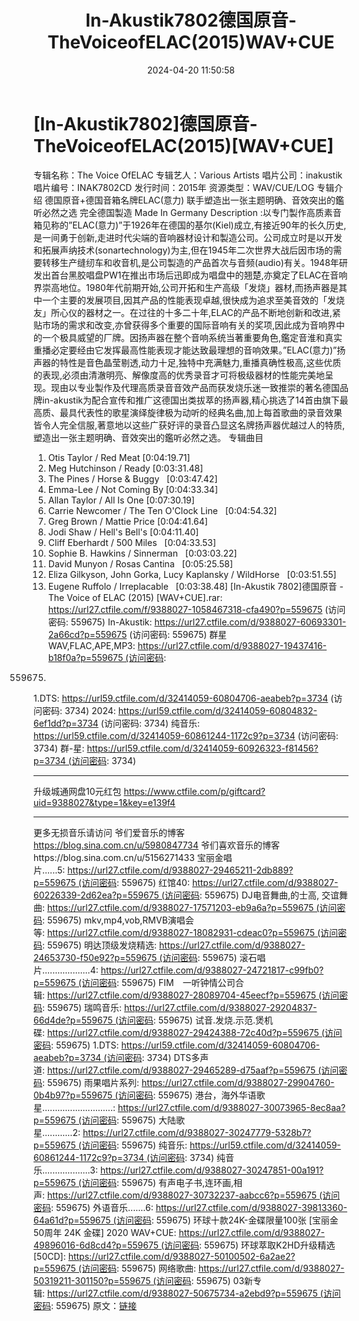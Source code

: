 ﻿---
title: In-Akustik7802德国原音-TheVoiceofELAC(2015)WAV+CUE
date: 2024-04-20 11:50:58
categories: 外语音乐
tags: 外语音乐
---
# [In-Akustik7802]德国原音-TheVoiceofELAC(2015)[WAV+CUE]

专辑名称：The Voice OfELAC
专辑艺人：Various Artists
唱片公司：inakustik
唱片编号：INAK7802CD
发行时间：2015年
资源类型：WAV/CUE/LOG
专辑介绍
德国原音+德国音箱名牌ELAC(意力)
联手塑造出一张主题明确、音效突出的鑑听必然之选
完全德国製造 Made In Germany
Description
:以专门製作高质素音箱见称的”ELAC(意力)”于1926年在德国的基尔(Kiel)成立,有接近90年的长久历史,是一间勇于创新,走进时代尖端的音响器材设计和製造公司。公司成立时是以开发和拓展声纳技术(sonartechnology)为主,但在1945年二次世界大战后因市场的需要转移生产缝纫车和收音机,是公司製造的产品首次与音频(audio)有关。1948年研发出首台黑胶唱盘PW1在推出市场后迅即成为唱盘中的翘楚,亦奠定了ELAC在音响界崇高地位。1980年代前期开始,公司开拓和生产高级「发烧」器材,而扬声器是其中一个主要的发展项目,因其产品的性能表现卓越,很快成为追求至美音效的「发烧友」所心仪的器材之一。在过往的十多二十年,ELAC的产品不断地创新和改进,紧贴市场的需求和改变,亦曾获得多个重要的国际音响有关的奖项,因此成为音响界中的一个极具威望的厂牌。因扬声器在整个音响系统当著重要角色,鑑定音淮和真实重播必定要经由它发挥最高性能表现才能达致最理想的音响效果。”ELAC(意力)”扬声器的特性是音色晶莹剔透,动力十足,独特中充满魅力,重播真确性极高,这些优质的表现,必须由清澈明亮、解像度高的优秀录音才可将极级器材的性能完美地呈现。现由以专业製作及代理高质录音音效产品而获发烧乐迷一致推崇的著名德国品牌in-akustik为配合宣传和推广这德国出类拔萃的扬声器,精心挑选了14首由旗下最高质、最具代表性的歌星演绎旋律极为动听的经典名曲,加上每首歌曲的录音效果皆令人完全信服,著意地以这些广获好评的录音凸显这名牌扬声器优越过人的特质,塑造出一张主题明确、音效突出的鑑听必然之选。
专辑曲目
01. Otis Taylor / Red Meat
[0:04:19.71]
02. Meg Hutchinson / Ready
[0:03:31.48]
03. The Pines / Horse &
Buggy   [0:03:47.42]
04. Emma-Lee / Not Coming By
[0:04:33.34]
05. Allan Taylor / All Is One
[0:07:30.19]
06. Carrie Newcomer / The Ten O'Clock
Line   [0:04:54.32]
07. Greg Brown / Mattie Price
[0:04:41.64]
08. Jodi Shaw / Hell's Bell's
[0:04:11.40]
09. Cliff Eberhardt / 500
Miles   [0:04:33.53]
10. Sophie B. Hawkins /
Sinnerman   [0:03:03.22]
11. David Munyon / Rosas
Cantina   [0:05:25.58]
12. Eliza Gilkyson, John Gorka, Lucy Kaplansky /
WildHorse   [0:03:51.55]
13. Eugene Ruffolo /
Irreplacable   [0:03:38.48]
[In-Akustik 7802]德国原音 - The Voice of ELAC (2015) [WAV+CUE].rar:
https://url27.ctfile.com/f/9388027-1058467318-cfa490?p=559675
(访问密码: 559675)
In-Akustik: https://url27.ctfile.com/d/9388027-60693301-2a66cd?p=559675
(访问密码: 559675)
群星WAV,FLAC,APE,MP3: https://url27.ctfile.com/d/9388027-19437416-b18f0a?p=559675 (访问密码:
559675)
1.DTS: https://url59.ctfile.com/d/32414059-60804706-aeabeb?p=3734
(访问密码: 3734)
2024: https://url59.ctfile.com/d/32414059-60804832-6ef1dd?p=3734
(访问密码: 3734)
纯音乐: https://url59.ctfile.com/d/32414059-60861244-1172c9?p=3734
(访问密码: 3734)
群-星: https://url59.ctfile.com/d/32414059-60926323-f81456?p=3734 (访问密码:
3734)
*****************************************************
升级城通网盘10元红包 https://www.ctfile.com/p/giftcard?uid=9388027&type=1&key=e139f4
**************************
更多无损音乐请访问
爷们爱音乐的博客
https://blog.sina.com.cn/u/5980847734
爷们喜欢音乐的博客https://blog.sina.com.cn/u/5156271433
宝丽金唱片......5: https://url27.ctfile.com/d/9388027-29465211-2db889?p=559675 (访问密码:
559675)
红馆40: https://url27.ctfile.com/d/9388027-60226339-2d62ea?p=559675 (访问密码:
559675)
DJ电音舞曲,的士高, 交谊舞曲: https://url27.ctfile.com/d/9388027-17571203-eb9a6a?p=559675 (访问密码:
559675)
mkv,mp4,vob,RMVB演唱会等: https://url27.ctfile.com/d/9388027-18082931-cdeac0?p=559675 (访问密码:
559675)
明达顶级发烧精选: https://url27.ctfile.com/d/9388027-24653730-f50e92?p=559675 (访问密码:
559675)
滚石唱片...................4: https://url27.ctfile.com/d/9388027-24721817-c99fb0?p=559675 (访问密码:
559675)
FIM　一听钟情公司合辑: https://url27.ctfile.com/d/9388027-28089704-45eecf?p=559675 (访问密码:
559675)
瑞鸣音乐: https://url27.ctfile.com/d/9388027-29204837-66d4de?p=559675 (访问密码:
559675)
试音.发烧.示范.煲机碟: https://url27.ctfile.com/d/9388027-29424388-72c40d?p=559675 (访问密码:
559675)
1.DTS: https://url59.ctfile.com/d/32414059-60804706-aeabeb?p=3734 (访问密码:
3734)
DTS多声道: https://url27.ctfile.com/d/9388027-29465289-d75aaf?p=559675 (访问密码:
559675)
雨果唱片系列: https://url27.ctfile.com/d/9388027-29904760-0b4b97?p=559675 (访问密码:
559675)
港台，海外华语歌星............................: https://url27.ctfile.com/d/9388027-30073965-8ec8aa?p=559675 (访问密码:
559675)
大陆歌星............2: https://url27.ctfile.com/d/9388027-30247779-5328b7?p=559675 (访问密码:
559675)
纯音乐: https://url59.ctfile.com/d/32414059-60861244-1172c9?p=3734 (访问密码:
3734)
纯音乐...................3: https://url27.ctfile.com/d/9388027-30247851-00a191?p=559675 (访问密码:
559675)
有声电子书,连环画,相声: https://url27.ctfile.com/d/9388027-30732237-aabcc6?p=559675 (访问密码:
559675)
外语音乐.......6: https://url27.ctfile.com/d/9388027-39813360-64a61d?p=559675 (访问密码:
559675)
环球十款24K-金碟限量100张 [宝丽金50周年 24K 金碟] 2020
WAV+CUE: https://url27.ctfile.com/d/9388027-49896016-6d8cd4?p=559675 (访问密码:
559675)
环球萃取K2HD升级精选[50CD]: https://url27.ctfile.com/d/9388027-50100502-6a2ae2?p=559675 (访问密码:
559675)
网络歌曲: https://url27.ctfile.com/d/9388027-50319211-301150?p=559675 (访问密码:
559675)
03新专辑: https://url27.ctfile.com/d/9388027-50675734-a2ebd9?p=559675 (访问密码:
559675)
原文：[链接](https://blog.sina.com.cn/s/blog_1647c7e7601031599.html)